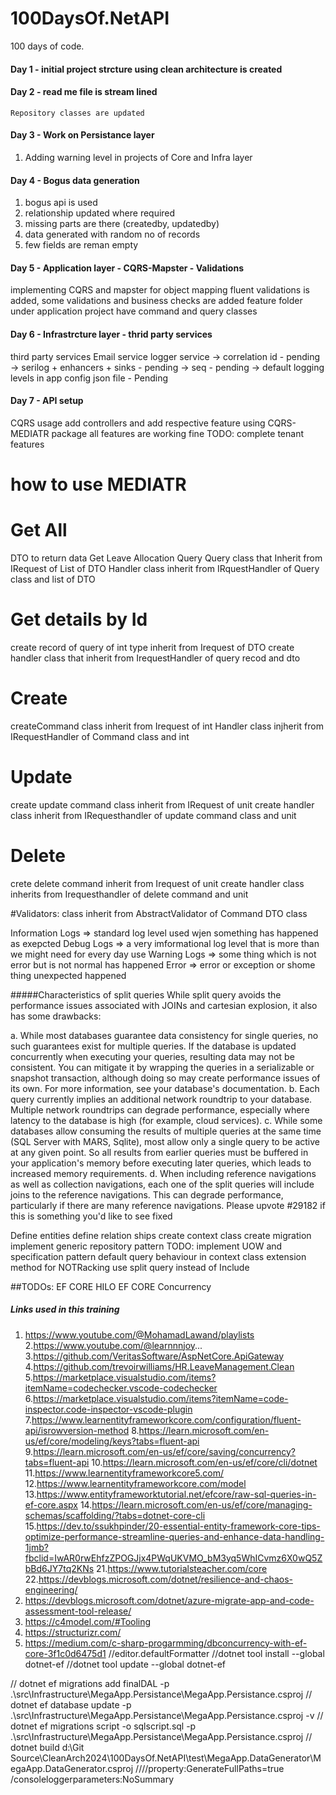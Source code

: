 # 100DaysOf.NetAPI
100 days of code.

#### Day 1 - initial project strcture using clean architecture is created

#### Day 2 - read me file is stream lined
    Repository classes are updated
    
#### Day 3 - Work on Persistance layer
1. Adding warning level in projects of Core and Infra layer

#### Day 4 - Bogus data generation
1. bogus api is used
2. relationship updated where required
3. missing parts are there (createdby, updatedby)
4. data generated with random no of records
5. few fields are reman empty

#### Day 5 - Application layer - CQRS-Mapster - Validations
implementing CQRS and mapster for object mapping
fluent validations is added, some validations and business checks are added
feature folder under application project have command and query classes

#### Day 6 - Infrastrcture layer - thrid party services
third party services
Email service
logger service
    -> correlation id - pending
    -> serilog + enhancers + sinks - pending
    -> seq - pending
    -> default logging levels in app config json file - Pending

#### Day 7 - API setup
CQRS usage
add controllers and add respective feature using CQRS-MEDIATR package
all features are working fine
TODO: complete tenant features

# how to use MEDIATR 
# Get All 
DTO to return data
Get Leave Allocation Query
Query class that Inherit from IRequest of List of DTO
Handler class inherit from IRquestHandler of Query class and list of DTO

# Get details by Id
create record of query of int type inherit from Irequest of DTO
create handler class that inherit from IrequestHandler of query recod and dto

# Create 
createCommand class inherit from Irequest of int
Handler class injherit from IRequestHandler of Command class and int

# Update
create update command class inherit from IRequest of unit
create handler class inherit from IRequesthandler of update command class and unit

# Delete
crete delete command inherit from Irequest of unit
create handler class inherits from Irequesthandler of delete command and unit 

#Validators:
class inherit from AbstractValidator of Command DTO class




Information Logs => standard log level used wjen something has happened as exepcted
Debug Logs => a very imformational log level that is more than we might need for every day use
Warning Logs => some thing which is not error but is not normal has happened
Error => error or exception or shome thing unexpected happened

#####Characteristics of split queries
While split query avoids the performance issues associated with JOINs and cartesian explosion, it also has some drawbacks:

a. While most databases guarantee data consistency for single queries, no such guarantees exist for multiple queries. If the database is updated concurrently when executing your queries, resulting data may not be consistent. You can mitigate it by wrapping the queries in a serializable or snapshot transaction, although doing so may create performance issues of its own. For more information, see your database's documentation.
b. Each query currently implies an additional network roundtrip to your database. Multiple network roundtrips can degrade performance, especially where latency to the database is high (for example, cloud services).
c. While some databases allow consuming the results of multiple queries at the same time (SQL Server with MARS, Sqlite), most allow only a single query to be active at any given point. So all results from earlier queries must be buffered in your application's memory before executing later queries, which leads to increased memory requirements.
d. When including reference navigations as well as collection navigations, each one of the split queries will include joins to the reference navigations. This can degrade performance, particularly if there are many reference navigations. Please upvote #29182 if this is something you'd like to see fixed

Define entities
define relation ships
create context class
create migration
implement generic repository pattern
TODO: implement UOW and specification pattern
default query behaviour in context class
extension method for NOTRacking
use split query instead of Include
 
##TODOs:
EF CORE HILO
EF CORE Concurrency

##### Links used in this training

1. https://www.youtube.com/@MohamadLawand/playlists
2.https://www.youtube.com/@learnnnjoy...
3.https://github.com/VeritasSoftware/AspNetCore.ApiGateway
4.https://github.com/trevoirwilliams/HR.LeaveManagement.Clean
5.https://marketplace.visualstudio.com/items?itemName=codechecker.vscode-codechecker
6.https://marketplace.visualstudio.com/items?itemName=code-inspector.code-inspector-vscode-plugin
7.https://www.learnentityframeworkcore.com/configuration/fluent-api/isrowversion-method
8.https://learn.microsoft.com/en-us/ef/core/modeling/keys?tabs=fluent-api
9.https://learn.microsoft.com/en-us/ef/core/saving/concurrency?tabs=fluent-api
10.https://learn.microsoft.com/en-us/ef/core/cli/dotnet
11.https://www.learnentityframeworkcore5.com/
12.https://www.learnentityframeworkcore.com/model
13.https://www.entityframeworktutorial.net/efcore/raw-sql-queries-in-ef-core.aspx
14.https://learn.microsoft.com/en-us/ef/core/managing-schemas/scaffolding/?tabs=dotnet-core-cli
15.https://dev.to/ssukhpinder/20-essential-entity-framework-core-tips-optimize-performance-streamline-queries-and-enhance-data-handling-1jmb?fbclid=IwAR0rwEhfzZPOGJjx4PWqUKVMO_bM3yq5WhICvmz6X0wQ5ZbBd6JY7tq2KNs
21.https://www.tutorialsteacher.com/core
22.https://devblogs.microsoft.com/dotnet/resilience-and-chaos-engineering/
23. https://devblogs.microsoft.com/dotnet/azure-migrate-app-and-code-assessment-tool-release/
24. https://c4model.com/#Tooling
25. https://structurizr.com/
26. https://medium.com/c-sharp-progarmming/dbconcurrency-with-ef-core-3f1c0d6475d1
//editor.defaultFormatter
//dotnet tool install --global dotnet-ef
//dotnet tool update --global dotnet-ef

 
//  dotnet ef migrations add finalDAL  -p .\src\Infrastructure\MegaApp.Persistance\MegaApp.Persistance.csproj
//  dotnet ef database update -p .\src\Infrastructure\MegaApp.Persistance\MegaApp.Persistance.csproj -v
//  dotnet ef migrations script -o sqlscript.sql -p .\src\Infrastructure\MegaApp.Persistance\MegaApp.Persistance.csproj
// dotnet build d:\Git Source\CleanArch2024\100DaysOf.NetAPI\test\MegaApp.DataGenerator\MegaApp.DataGenerator.csproj ////property:GenerateFullPaths=true /consoleloggerparameters:NoSummary 

